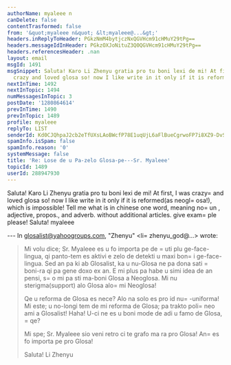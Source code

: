 ```yaml
---
authorName: myaleee n
canDelete: false
contentTrasformed: false
from: '&quot;myaleee n&quot; &lt;myaleee@...&gt;'
headers.inReplyToHeader: PGkzNmM4bytjczNxQGVHcm91cHMuY29tPg==
headers.messageIdInHeader: PGkzOXJoNituZ3Q0QGVHcm91cHMuY29tPg==
headers.referencesHeader: .nan
layout: email
msgId: 1491
msgSnippet: Saluta! Karo Li Zhenyu gratia pro tu boni lexi de mi! At first, I was
  crazy and loved glosa so! now I like write in it only if it is reformed(as neoglosa!),
nextInTime: 1492
nextInTopic: 1494
numMessagesInTopic: 3
postDate: '1280864614'
prevInTime: 1490
prevInTopic: 1489
profile: myaleee
replyTo: LIST
senderId: Kd0CJQhpaJ2cb2eTfUXsLAoBWcfP78E1uqUjL6aFlBueCgrwoFP7i8XZ9-DvSa-FUz-Azmis2vAi95n3aE0vXP2_JQimBg
spamInfo.isSpam: false
spamInfo.reason: '0'
systemMessage: false
title: 'Re: Lose de u Pa-zelo Glosa-pe---Sr. Myaleee'
topicId: 1489
userId: 288947930
---
```


Saluta!
Karo Li Zhenyu
gratia pro tu boni lexi de mi!
At first, I was crazy=
 and loved glosa so! now I like write in it only if it is reformed(as neogl=
osa!), which is impossible!
Tell me what is in chinese one word, meaning no=
un , adjective, propos., and adverb. without additional articles. give exam=
ple please!
Saluta!
myaleee

--- In glosalist@yahoogroups.com, "Zhenyu" <li=
zhenyu_god@...> wrote:
>
> Mi volu dice; Sr. Myaleee es u fo importa pe de =
uti plu ge-face-lingua, qi panto-tem es aktivi e zelo de detekti u maxi bon=
i ge-face-lingua. Sed an pa ki ab Glosalist, ka u nu-Glosa ne pa dona sati =
boni-ra qi pa gene doxo ex an. E mi plus pa habe u simi idea de an pensi, s=
o mi pa sti ma-boni Glosa a Neoglosa. Mi nu sterigma(support) alo Glosa alo=
 mi Neoglosa! 
> 
> Qe u reforma de Glosa es nece? Alo na solo es pro id nu=
-uniforma!
> Mi este; u no-longi tem de mi reforma de Glosa; pa trakto poli=
 neo ami a Glosalist! Haha! U-ci ne es u boni mode de adi u famo de Glosa, =
qe?
> 
> Mi spe; Sr. Myaleee sio veni retro ci te grafo ma ra pro Glosa! An=
 es fo importa pe pro Glosa! 
> 
> Saluta!
> Li Zhenyu
>



